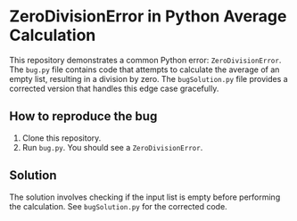 # ZeroDivisionError in Python Average Calculation

This repository demonstrates a common Python error: `ZeroDivisionError`.  The `bug.py` file contains code that attempts to calculate the average of an empty list, resulting in a division by zero.  The `bugSolution.py` file provides a corrected version that handles this edge case gracefully.

## How to reproduce the bug

1. Clone this repository.
2. Run `bug.py`.  You should see a `ZeroDivisionError`. 

## Solution

The solution involves checking if the input list is empty before performing the calculation.  See `bugSolution.py` for the corrected code.